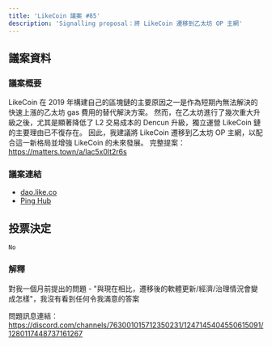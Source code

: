 ```yaml
---
title: 'LikeCoin 議案 #85'
description: 'Signalling proposal：將 LikeCoin 遷移到乙太坊 OP 主網'
---
```


## 議案資料

### 議案概要

LikeCoin 在 2019 年構建自己的區塊鏈的主要原因之一是作為短期內無法解決的快速上漲的乙太坊 gas 費用的替代解決方案。
然而，在乙太坊進行了幾次重大升級之後，尤其是顯著降低了 L2 交易成本的 Dencun 升級，獨立運營 LikeCoin 鏈的主要理由已不復存在。
因此，我建議將 LikeCoin 遷移到乙太坊 OP 主網，以配合這一新格局並增強 LikeCoin 的未來發展。
完整提案： https://matters.town/a/lac5x0lt2r6s

### 議案連結
- [dao.like.co](https://dao.like.co/proposals/85)
- [Ping Hub](https://ping.pub/likecoin/gov/85)


## 投票決定
`No`

### 解釋
對我一個月前提出的問題 - "與現在相比，遷移後的軟體更新/經濟/治理情況會變成怎樣"，我沒有看到任何令我滿意的答案

問題訊息連結：
https://discord.com/channels/763001015712350231/1247145404550615091/1280117448737161267

